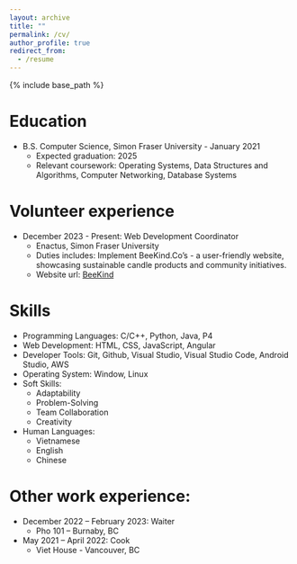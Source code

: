 ```yaml
---
layout: archive
title: ""
permalink: /cv/
author_profile: true
redirect_from:
  - /resume
---
```


{% include base_path %}

Education
======
* B.S. Computer Science, Simon Fraser University - January 2021
  * Expected graduation: 2025
  * Relevant coursework: Operating Systems, Data Structures and Algorithms, Computer Networking, Database Systems

Volunteer experience
======
* December 2023 - Present: Web Development Coordinator
  * Enactus, Simon Fraser University
  * Duties includes: Implement BeeKind.Co’s - a user-friendly website, showcasing sustainable candle products and community initiatives.
  * Website url: [BeeKind](https://thebeekind.company/)

Skills
======
* Programming Languages: C/C++, Python, Java, P4
* Web Development: HTML, CSS, JavaScript, Angular
* Developer Tools: Git, Github, Visual Studio, Visual Studio Code, Android Studio, AWS
* Operating System: Window, Linux
* Soft Skills:
  * Adaptability
  * Problem-Solving
  * Team Collaboration
  * Creativity
* Human Languages:
  * Vietnamese
  * English
  * Chinese

Other work experience:
======
* December 2022 – February 2023: Waiter 
  * Pho 101 – Burnaby, BC
* May 2021 – April 2022: Cook
  * Viet House - Vancouver, BC
